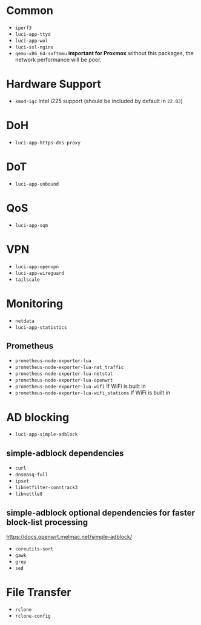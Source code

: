 # Common
- `iperf3`
- `luci-app-ttyd`
- `luci-app-wol`
- `luci-ssl-nginx`
- `qemu-x86_64-softmmu` **important for Proxmox** without this packages, the network performance will be poor.

# Hardware Support
- `kmod-igc` Intel i225 support (should be included by default in `22.03`)

# DoH
- `luci-app-https-dns-proxy`

# DoT
- `luci-app-unbound`

# QoS
- `luci-app-sqm`

# VPN
- `luci-app-openvpn`
- `luci-app-wireguard`
- `tailscale`

# Monitoring
- `netdata`
- `luci-app-statistics`
## Prometheus
- `prometheus-node-exporter-lua`
- `prometheus-node-exporter-lua-nat_traffic`
- `prometheus-node-exporter-lua-netstat`
- `prometheus-node-exporter-lua-openwrt`
- `prometheus-node-exporter-lua-wifi` If WiFi is built in
- `prometheus-node-exporter-lua-wifi_stations` If WiFi is built in

# AD blocking
- `luci-app-simple-adblock`
## simple-adblock dependencies
- `curl`
- `dnsmasq-full`
- `ipset`
- `libnetfilter-conntrack3`
- `libnettle8` 

## simple-adblock optional dependencies for faster block-list processing
https://docs.openwrt.melmac.net/simple-adblock/
- `coreutils-sort`
- `gawk`
- `grep`
- `sed` 

# File Transfer
- `rclone`
- `rclone-config`

